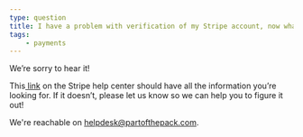 ```yaml
---
type: question
title: I have a problem with verification of my Stripe account, now what?
tags:
    - payments
---
```


We’re sorry to hear it!

This[ link](https://support.stripe.com/topics/verification) on the Stripe help center should have all the information you’re looking for. If it doesn’t, please let us know so we can help you to figure it out!

We're reachable on helpdesk@partofthepack.com.
